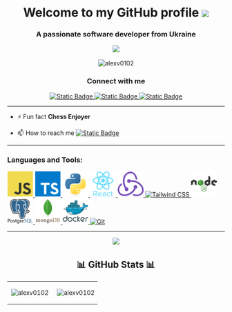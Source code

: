 <h1 align="center">Welcome to my GitHub profile   <img src="https://media.giphy.com/media/hvRJCLFzcasrR4ia7z/giphy.gif" width="30px"/></h1>
<h3 align="center">A passionate software developer from Ukraine</h3>
<p align="center"><img  src='https://media4.giphy.com/media/v1.Y2lkPTc5MGI3NjExMjhyM205ZWswZHNkZm43eTJ2MnI2bXUzMWo2eWJhOXNyZHB6NmMzMiZlcD12MV9pbnRlcm5hbF9naWZfYnlfaWQmY3Q9Zw/qgQUggAC3Pfv687qPC/giphy.gif'/></p>
<p align="center"> <img src="https://komarev.com/ghpvc/?username=alexv0102&label=Profile%20views&color=0e75b6&style=flat" alt="alexv0102" /> </p>


<h3 align="center">Connect with me</h3>
<div align="center">
  <a href='https://djinni.co/q/d87b6f12dd/'><img alt="Static Badge" src="https://img.shields.io/badge/Oleksandr%20Vasyliev-blue?style=flat&logo=django&link=https%3A%2F%2Fdjinni.co%2Fq%2Fd87b6f12dd%2F" > </a>
  <a href='https://dou.ua/users/alexv0102/' ><img alt="Static Badge" src="https://img.shields.io/badge/DOU-black?style=flat&logo=d&link=https%3A%2F%2Fdou.ua%2Fusers%2Falexv0102%2F"> </a> <a href='https://www.linkedin.com/in/oleksandr-v-0a6389244/' ><img alt="Static Badge" src="https://img.shields.io/badge/Oleksandr%20Vasyliev-blue?style=flat&logo=linkedin&link=https%3A%2F%2Fwww.linkedin.com%2Fin%2Foleksandr-v-0a6389244%2F"></a>
</div>


---

- ⚡ Fun fact **Chess Enjoyer**
  
- 📫 How to reach me <a href='https://www.linkedin.com/in/oleksandr-v-0a6389244/' ><img alt="Static Badge" src="https://img.shields.io/badge/Oleksandr%20Vasyliev-blue?style=flat&logo=linkedin&link=https%3A%2F%2Fwww.linkedin.com%2Fin%2Foleksandr-v-0a6389244%2F"></a>


<p align="left">
</p>

---

<h3 align="left">Languages and Tools:</h3>
<p align="left"> 
  <a href="https://www.javascript.com/" target="_blank" rel="noreferrer">
    <img src="https://raw.githubusercontent.com/devicons/devicon/master/icons/javascript/javascript-original.svg" alt="JavaScript" width="60" height="60"/> 
  </a>
  <a href="https://www.typescriptlang.org/" target="_blank" rel="noreferrer">
    <img src="https://raw.githubusercontent.com/devicons/devicon/master/icons/typescript/typescript-original.svg" alt="TypeScript" width="60" height="60" /> 
  </a>
  <a href="https://www.python.org" target="_blank" rel="noreferrer">
    <img src="https://raw.githubusercontent.com/devicons/devicon/master/icons/python/python-original.svg" alt="Python" width="60" height="60"/> 
  </a>

  <a href="https://reactjs.org/" target="_blank" rel="noreferrer">
    <img src="https://raw.githubusercontent.com/devicons/devicon/master/icons/react/react-original-wordmark.svg" alt="React.js" width="60" height="60"/> 
  </a>
  <a href="https://redux.js.org" target="_blank" rel="noreferrer">
    <img src="https://raw.githubusercontent.com/devicons/devicon/master/icons/redux/redux-original.svg" alt="Redux" width="60" height="60"/> 
  </a>
  <a href="https://tailwindcss.com/" target="_blank" rel="noreferrer">
    <img src="https://www.vectorlogo.zone/logos/tailwindcss/tailwindcss-icon.svg" alt="Tailwind CSS" width="60" height="60"/> 
  </a>
  
  <a href="https://nodejs.org/" target="_blank" rel="noreferrer">
    <img src="https://raw.githubusercontent.com/devicons/devicon/master/icons/nodejs/nodejs-original-wordmark.svg" alt="Node.js" width="60" height="60"/> 
  </a>

  <a href="https://www.postgresql.org/" target="_blank" rel="noreferrer">
    <img src="https://raw.githubusercontent.com/devicons/devicon/master/icons/postgresql/postgresql-original-wordmark.svg" alt="PostgreSQL" width="60" height="60"/> 
  </a>
  <a href="https://www.mongodb.com/" target="_blank" rel="noreferrer">
    <img src="https://raw.githubusercontent.com/devicons/devicon/master/icons/mongodb/mongodb-original-wordmark.svg" alt="MongoDB" width="60" height="60"/> 
  </a>

  <a href="https://www.docker.com/" target="_blank" rel="noreferrer">
    <img src="https://raw.githubusercontent.com/devicons/devicon/master/icons/docker/docker-original-wordmark.svg" alt="Docker" width="60" height="60"/> 
  </a>
  <a href="https://git-scm.com/" target="_blank" rel="noreferrer">
    <img src="https://www.vectorlogo.zone/logos/git-scm/git-scm-icon.svg" alt="Git" width="60" height="60"/> 
  </a>
</p>

---
   
<p align="center"><img  src="https://media4.giphy.com/media/U8RLgaGFiwXsZc8YUw/giphy.gif?cid=ecf05e47tyozo8rv7crd0o0rcww0vsjcqp58rlnbjhztb2td&ep=v1_gifs_related&rid=giphy.gif&ct=g"/></p>

<h2 align="center">📊 GitHub Stats 📊</h2>

<table width="100%" align="center">
  <tr>
    <td  align="center"  width="50%">
       <p ><img align="center" src="https://github-readme-stats.vercel.app/api/top-langs?username=alexv0102&show_icons=true&locale=en&layout=compact&theme=tokyonight" alt="alexv0102" /></p>
      </td>
    <td align="center" width="50%">
      <p   >&nbsp;<img align="center" src="https://github-readme-stats.vercel.app/api?username=alexv0102&show_icons=true&locale=en&theme=tokyonight"" alt="alexv0102" /></p>
    </td>
  </tr>
</table>
